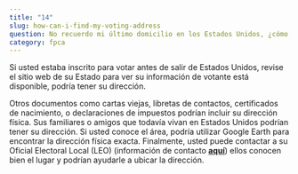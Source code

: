```yaml
---
title: "14"
slug: how-can-i-find-my-voting-address
question: No recuerdo mi último domicilio en los Estados Unidos, ¿cómo puedo encontrarlo?
category: fpca
---
```

Si usted estaba inscrito para votar antes de salir de Estados Unidos, revise el sitio web de su Estado para ver su información de votante está disponible, podría tener su dirección. 

Otros documentos como cartas viejas, libretas de contactos, certificados de nacimiento, o declaraciones de impuestos podrían incluir su dirección física. Sus familiares o amigos que todavía vivan en Estados Unidos podrían tener su dirección. Si usted conoce el área, podría utilizar Google Earth para encontrar la dirección física exacta. Finalmente, usted puede contactar a su Oficial Electoral Local (LEO) (información de contacto **[aquí](/states)**) ellos conocen bien el lugar y podrían ayudarle a ubicar la dirección. 